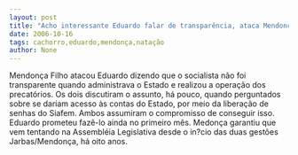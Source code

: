 ```yaml
---
layout: post
title: "Acho interessante Eduardo falar de transparência, ataca Mendonça"
date: 2006-10-16
tags: cachorro,eduardo,mendonça,natação
author: None
---
```

Mendonça Filho atacou Eduardo dizendo que o socialista não foi transparente quando administrava o Estado e realizou a operação dos precatórios.
Os dois discutiram o assunto, há pouco,&nbsp;quando perguntados sobre se dariam acesso às contas do Estado, por meio da liberação de senhas do Siafem. 
Ambos
 assumiram o compromisso de conseguir isso. Eduardo prometeu fazê-lo ainda no primeiro mês. Medonça garantiu que vem tentando na Assembléia Legislativa desde o in?cio das duas gestões Jarbas/Mendonça, há oito anos. 
